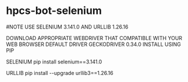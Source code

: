 # hpcs-bot-selenium
#NOTE USE SELENIUM 3.141.0 AND URLLIB 1.26.16

DOWNLOAD APPROPRIATE WEBDRIVER THAT COMPATIBLE WITH YOUR WEB BROWSER
DEFAULT DRIVER GECKODRIVER 0.34.0
INSTALL USING PIP

SELENIUM
pip install selenium==3.141.0 

URLLIB
pip install --upgrade urllib3==1.26.16


